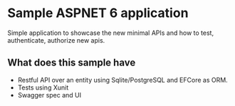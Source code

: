 # Sample ASPNET 6 application
Simple application to showcase the new minimal APIs and how to test, authenticate, authorize new apis.

## What does this sample have
- Restful API over an entity using Sqlite/PostgreSQL and EFCore as ORM.
- Tests using Xunit
- Swagger spec and UI